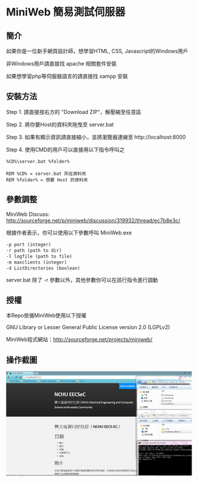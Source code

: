 MiniWeb 簡易測試伺服器
====

簡介
----

如果你是一位新手網頁設計師，想學習HTML, CSS, Javascript的Windows用戶

非Windows用戶請直接找 apache 相關套件安裝

如果想學習php等伺服器語言的請直接找 xampp 安裝

安裝方法
----

Step 1. 請直接按右方的 "Download ZIP"，解壓縮至任意區

Step 2. 將你要Host的資料夾拖曳至 server.bat

Step 3. 如果有顯示資訊請直接縮小，並將瀏覽器連線至 http://localhost:8000

Step 4. 使用CMD的用戶可以直接用以下指令呼叫之


    %CD%\server.bat %folder%
    
    REM %CD% = server.bat 所在資料夾
    REM %folder% = 想要 Host 的資料夾

參數調整
----

MiniWeb Discuss: http://sourceforge.net/p/miniweb/discussion/319932/thread/ec7b8e3c/

根據作者表示，你可以使用以下參數呼叫 MiniWeb.exe

    -p port (integer)
    -r path (path to dir)
    -l logfile (path to file)
    -m maxclients (integer)
    -d ListDirectories (boolean)
    
server.bat 除了 -r 參數以外，其他參數你可以在該行指令進行調動

授權
----

本Repo依循MiniWeb使用以下授權

GNU Library or Lesser General Public License version 2.0 (LGPLv2)

MiniWeb程式網站：http://sourceforge.net/projects/miniweb/

操作截圖
----

![image](Demo.png)
